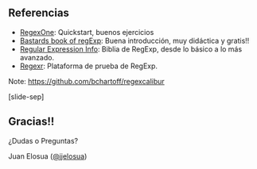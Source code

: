 ## Referencias

* <a target="_blank" href="http://regexone.com">RegexOne</a>: Quickstart, buenos ejercicios
* <a target="_blank" href="http://regex.bastardsbook.com">Bastards book of regExp</a>: Buena introducción, muy didáctica y gratis!!
* <a target="_blank" href="http://www.regular-expressions.info/tutorial.html">Regular Expression Info</a>: Biblia de RegExp, desde lo básico a lo más avanzado.
* <a target="_blank" href="http://regexr.com/">Regexr</a>: Plataforma de prueba de RegExp.

Note: https://github.com/bchartoff/regexcalibur

[slide-sep]

## Gracias!!

¿Dudas o Preguntas?

Juan Elosua ([@jjelosua][twitter])

[twitter]: https://twitter.com/jjelosua


